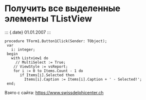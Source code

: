 Получить все выделенные элементы TListView
==========================================

::: {.date}
01.01.2007
:::

    procedure TForm1.Button1Click(Sender: TObject);
     var
       i: integer;
     begin
       with Listview1 do
         // MultiSelect := True; 
        // ViewStyle := vsReport; 
        for i := 0 to Items.Count - 1 do
           if Items[i].Selected then
             Items[i].Caption := Items[i].Caption + ' - Selected!';
     end;

Взято с сайта: <https://www.swissdelphicenter.ch>
